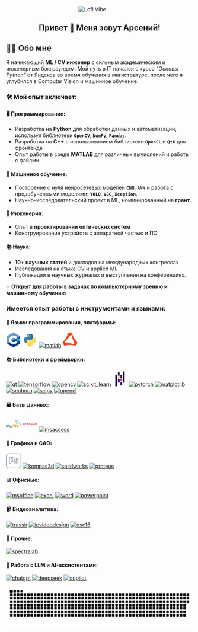 <div align="center" style="width: 80%; margin: 0 auto; overflow: hidden;">
  <img 
    src="https://github.com/arseniuszzz/arseniuszzz/blob/main/assets/vibe_lofi_cut.gif?raw=true" 
    alt="Lofi Vibe" 
    style="width: 120%; margin-left: -10%;" 
  />
</div>

<h2 align="center">Привет 👋 Меня зовут Арсений!</h2>

## 🧑‍💻 Обо мне

Я начинающий **ML / CV инженер** с сильным академическим и инженерным бэкграундом. Мой путь в IT начался с курса *"Основы Python"* от Яндекса во время обучения в магистратуре, после чего я углубился в Computer Vision и машинное обучение.

### 🛠 Мой опыт включает:

#### 🖥️ **Программирование:**
- Разработка на **Python** для обработки данных и автоматизации, используя библиотеки **`OpenCV`**, **`NumPy`**, **`Pandas`**.
- Разработка на **C++** с использованием библиотеки **`OpenCL`** и **`Qt6`**  для фронтенда
- Опыт работы в среде **MATLAB** для различных вычислений и работы с файлми.

#### 🤖 **Машинное обучение:**
- Построение с нуля нейросетевых моделей **`CNN`**, **`ANN`** и работа с предобученными моделями: **`YOLO`**, **`VGG`**, **`Xception`**.
- Научно-исследовательский проект в ML, номинированный на **грант**.

#### 🔧 **Инженерия:**
- Опыт в **проектировании оптических систем**
- Конструирование устройств с аппаратной частью и ПО  

#### 📚 **Наука:**
- **10+ научных статей** и докладов на международных конгрессах  
- Исследования на стыке CV и applied ML
- Публикации в научных журналах и выступления на конференциях.

💡 **Открыт для работы в задачах по компьютерному зрению и машинному обучению**

<h3 align="left">Имеется опыт работы с инструментами и языками:</h3>

<h4 align="left">🔧 Языки программирования, платформы:</h4>
<p align="left">
  <a href="https://www.w3schools.com/cpp/" target="_blank" rel="noreferrer"><img src="https://raw.githubusercontent.com/devicons/devicon/master/icons/cplusplus/cplusplus-original.svg" alt="cplusplus" width="40" height="40"/></a>
  <a href="https://www.python.org" target="_blank" rel="noreferrer"><img src="https://raw.githubusercontent.com/devicons/devicon/master/icons/python/python-original.svg" alt="python" width="40" height="40"/></a>
  <a href="https://www.mathworks.com/" target="_blank" rel="noreferrer"><img src="https://upload.wikimedia.org/wikipedia/commons/2/21/Matlab_Logo.png" alt="matlab" width="40" height="40"/></a>
  <a href="https://rapidminer.com" target="_blank" rel="noreferrer"><img src="https://raw.githubusercontent.com/arseniuszzz/arseniuszzz/cb6e93e5595f1d5246e0fd43eb2737f06a29a2bf/assets/logo_altair.svg" alt="rapidminer" width="40" height="40"/></a>
</p>

<h4 align="left">📚 Библиотеки и фреймворки:</h4>
  <a href="https://www.qt.io/" target="_blank" rel="noreferrer"><img src="https://upload.wikimedia.org/wikipedia/commons/0/0b/Qt_logo_2016.svg" alt="qt" width="40" height="40"/></a>
  <a href="https://www.tensorflow.org" target="_blank" rel="noreferrer"><img src="https://www.vectorlogo.zone/logos/tensorflow/tensorflow-icon.svg" alt="tensorflow" width="40" height="40"/></a>
  <a href="https://opencv.org/" target="_blank" rel="noreferrer"><img src="https://www.vectorlogo.zone/logos/opencv/opencv-icon.svg" alt="opencv" width="40" height="40"/></a>
  <a href="https://scikit-learn.org/" target="_blank" rel="noreferrer"><img src="https://upload.wikimedia.org/wikipedia/commons/0/05/Scikit_learn_logo_small.svg" alt="scikit_learn" width="40" height="40"/></a>
  <a href="https://pandas.pydata.org/" target="_blank" rel="noreferrer"><img src="https://raw.githubusercontent.com/devicons/devicon/2ae2a900d2f041da66e950e4d48052658d850630/icons/pandas/pandas-original.svg" alt="pandas" width="40" height="40"/></a>
  <a href="https://pytorch.org/" target="_blank" rel="noreferrer"><img src="https://www.vectorlogo.zone/logos/pytorch/pytorch-icon.svg" alt="pytorch" width="40" height="40"/></a>
  <a href="https://matplotlib.org/" target="_blank" rel="noreferrer"><img src="https://upload.wikimedia.org/wikipedia/commons/thumb/0/01/Created_with_Matplotlib-logo.svg/1024px-Created_with_Matplotlib-logo.svg.png" alt="matplotlib" width="40" height="40"/></a>
  <a href="https://seaborn.pydata.org/" target="_blank" rel="noreferrer"><img src="https://seaborn.pydata.org/_static/logo-wide-lightbg.svg" alt="seaborn" width="80" height="40"/></a>
  <a href="https://scipy.org/" target="_blank" rel="noreferrer"><img src="https://scipy.org/images/logo.svg" alt="scipy" width="40" height="40"/></a>
  <a href="https://www.khronos.org/opencl/" target="_blank" rel="noreferrer"><img src="https://www.khronos.org/assets/images/api_logos/opencl3_rgb_wht.svg" alt="opencl" width="40" height="40"/></a>
</p>

<h4 align="left">🗃️ Базы данных:</h4>
<p align="left">
  <a href="https://www.mysql.com/" target="_blank" rel="noreferrer"><img src="https://raw.githubusercontent.com/devicons/devicon/master/icons/mysql/mysql-original-wordmark.svg" alt="mysql" width="40" height="40"/></a>
  <a href="https://www.oracle.com/" target="_blank" rel="noreferrer"><img src="https://raw.githubusercontent.com/devicons/devicon/master/icons/oracle/oracle-original.svg" alt="oracle" width="40" height="40"/></a>
  <a href="https://www.microsoft.com/access" target="_blank" rel="noreferrer"><img src="https://upload.wikimedia.org/wikipedia/commons/f/f1/Microsoft_Office_Access_%282019-present%29.svg" alt="msaccess" width="40" height="40"/></a>
</p>

<h4 align="left">🎨 Графика и CAD:</h4>
<p align="left">
  <a href="https://www.photoshop.com/en" target="_blank" rel="noreferrer"><img src="https://raw.githubusercontent.com/devicons/devicon/master/icons/photoshop/photoshop-line.svg" alt="photoshop" width="40" height="40"/></a>
  <a href="https://kompas.ru" target="_blank" rel="noreferrer"><img src="https://sun9-59.userapi.com/impg/TRUZ2x5VFvKXXG5zZCAf6hUvDU8-axunocdk-w/KhFrfYP2SD4.jpg?size=998x998&quality=95&sign=06c9d7c87c0ef030a3035676e7c43e88&type=album" alt="kompas3d" width="40" height="40"/></a>
  <a href="https://www.solidworks.com" target="_blank" rel="noreferrer"><img src="https://sun9-58.userapi.com/impg/N1Ry077Y8JouePDQBwVqfZhq8iVyVeEBf6eeDw/_XfL6ajR5p4.jpg?size=600x600&quality=96&sign=edfb8060d64b69be145a6deaeac5abc1&type=album" alt="solidworks" width="40" height="40"/></a>
  <a href="https://www.labcenter.com" target="_blank" rel="noreferrer"><img src="https://www.labcenter.com/images/xproteus-logo-with-text.png.pagespeed.ic.ygprHDR3il.webp" alt="proteus" width="160" height="40"/></a>
</p>

<h4 align="left">📊 Офисные:</h4>
<p align="left">
  <a href="https://www.microsoft.com/office" target="_blank" rel="noreferrer"><img src="https://images.icon-icons.com/1156/PNG/512/1486565573-microsoft-office_81557.png" alt="msoffice" width="40" height="40"/></a>
  <a href="https://www.microsoft.com/excel" target="_blank" rel="noreferrer"><img src="https://upload.wikimedia.org/wikipedia/commons/3/34/Microsoft_Office_Excel_%282019%E2%80%93present%29.svg" alt="excel" width="40" height="40"/></a>
  <a href="https://www.microsoft.com/word" target="_blank" rel="noreferrer"><img src="https://upload.wikimedia.org/wikipedia/commons/f/fd/Microsoft_Office_Word_%282019%E2%80%93present%29.svg" alt="word" width="40" height="40"/></a>
  <a href="https://www.microsoft.com/powerpoint" target="_blank" rel="noreferrer"><img src="https://upload.wikimedia.org/wikipedia/commons/0/0d/Microsoft_Office_PowerPoint_%282019%E2%80%93present%29.svg" alt="powerpoint" width="40" height="40"/></a>
</p>

<h4 align="left">📹 Видеоаналитика:</h4>
<p align="left">
  <a href="https://www.trassir.com" target="_blank" rel="noreferrer"><img src="https://trassir.ru/local/templates/trassir.ru/images/logo.svg" alt="trassir" width="40" height="40"/></a>
  <a href="https://www.jvsg.com" target="_blank" rel="noreferrer"><img src="https://img.softline.com/mcf/f9671af72152b33a20720b6b1bffa11b/c5d7f625fcc48c5d8602/scale-dec-275x275.png" alt="ipvideodesign" width="40" height="40"/></a>
  <a href="https://www.evs.ru/kat_podr.php?kat=1_5&ysclid=mc1w9kwntb903293980" target="_blank" rel="noreferrer"><img src="https://www.evs.ru/images/up_new_blue_1x1.jpg" alt="osc16" width="40" height="40"/></a>
</p>

<h4 align="left">📔 Прочие:</h4>
<p align="left">
  <a href="https://www.spectralab.com" target="_blank" rel="noreferrer"><img src="https://raw.githubusercontent.com/arseniuszzz/arseniuszzz/refs/heads/main/assets/SpectraLab_logo.ico" alt="spectralab" width="40" height="40"/></a>
</p>

<h4 align="left">🔮 Работа с LLM и AI-ассистентами:</h4>
<p align="left">
  <a href="https://openai.com/chatgpt" target="_blank" rel="noreferrer"><img src="https://upload.wikimedia.org/wikipedia/commons/0/04/ChatGPT_logo.svg" alt="chatgpt" width="40" height="40"/></a>
  <a href="https://deepseek.com" target="_blank" rel="noreferrer"><img src="https://cdn.deepseek.com/logo.png?x-image-process=image%2Fresize%2Cw_828" alt="deepseek" width="189" height="40"/></a>
  <a href="https://copilot.microsoft.com/" target="_blank" rel="noreferrer"><img src="https://i.pinimg.com/736x/1a/a9/ba/1aa9ba1e57508a13a22dfa75aadd5d2f.jpg" alt="copilot" width="160" height="40"/></a>
</p>

<p align="center">
 <img width="600" src="assets/github-snake.svg" alt="snake"/>
</p>



<!--
**arseniuszzz/arseniuszzz** is a ✨ _special_ ✨ repository because its `README.md` (this file) appears on your GitHub profile.

Here are some ideas to get you started:

- 🔭 I’m currently working on ...
- 🌱 I’m currently learning ...
- 👯 I’m looking to collaborate on ...
- 🤔 I’m looking for help with ...
- 💬 Ask me about ...
- 📫 How to reach me: ...
- 😄 Pronouns: ...
- ⚡ Fun fact: ...
-->
